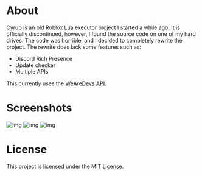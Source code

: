 # About

Cyrup is an old Roblox Lua executor project I started a while ago. It is officially discontinued, however, I found the source code on one of my hard drives. The code was horrible, and I decided to completely rewrite the project. The rewrite does lack some features such as:

- Discord Rich Presence
- Update checker
- Multiple APIs

This currently uses the [WeAreDevs API](https://wearedevs.net/d/Exploit%20API).

# Screenshots
![img](https://cdn.discordapp.com/attachments/876294236398575671/916970581407186954/unknown.png)
![img](https://cdn.discordapp.com/attachments/876294236398575671/916970665951789086/unknown.png)
![img](https://cdn.discordapp.com/attachments/876294236398575671/916970477086466058/unknown.png)

# License

This project is licensed under the [MIT License](https://opensource.org/licenses/MIT).
